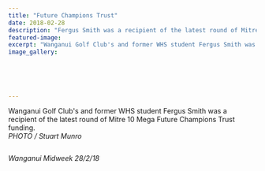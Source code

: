 ```yaml
---
title: "Future Champions Trust"
date: 2018-02-28
description: "Fergus Smith was a recipient of the latest round of Mitre 10 Mega Future Champions Trust funding..."
featured-image: 
excerpt: "Wanganui Golf Club's and former WHS student Fergus Smith was a recipient of the latest round of Mitre 10 Mega Future Champions Trust funding."
image_gallery:
    
    
    
    
    
---
```


<p>Wanganui Golf Club's and former WHS student Fergus Smith was a recipient of the latest round of Mitre 10 Mega Future Champions Trust funding.<br /><em>PHOTO / Stuart Munro</em></p>
<p><img src=http://c1940652.r52.cf0.rackcdn.com/5aa70f10ff2a7c6bfc000b2a/Fergus-Smith-future-champs-trust-midweek-28-feb.jpg alt="" /></p>
<p><em>Wanganui Midweek 28/2/18</em></p>

